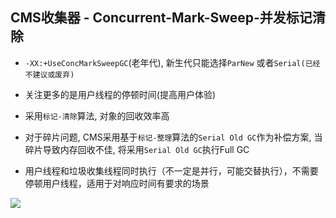 ## CMS收集器 - Concurrent-Mark-Sweep-并发标记清除

- `-XX:+UseConcMarkSweepGC`(老年代), 新生代只能选择`ParNew` 或者`Serial(已经不建议或废弃)`

- 关注更多的是用户线程的停顿时间(提高用户体验)
- 采用`标记-清除`算法, 对象的回收效率高
- 对于碎片问题, CMS采用基于`标记-整理`算法的`Serial Old GC`作为补偿方案, 当碎片导致内存回收不佳, 将采用`Serial Old GC`执行Full GC
- 用户线程和垃圾收集线程同时执行（不一定是并行，可能交替执行），不需要停顿用户线程，适用于对响应时间有要求的场景

![](https://youpaiyun.zongqilive.cn/image/20200425150256.png)

















































